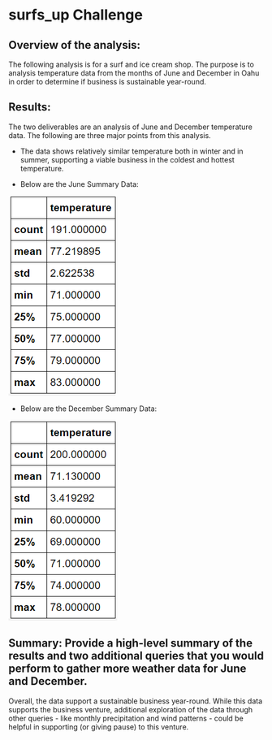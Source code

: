 # surfs_up Challenge

## Overview of the analysis:

The following analysis is for a surf and ice cream shop. The purpose is to analysis temperature data from the months of June and December in Oahu in order to determine if business is sustainable year-round.

## Results:

The two deliverables are an analysis of June and December temperature data. The following are three major points from this analysis.

- The data shows relatively similar temperature both in winter and in summer, supporting a viable business in the coldest and hottest temperature.

- Below are the June Summary Data:

 ![](Summary_June.PNG)


- Below are the December Summary Data:

 ![](Summary_December.PNG)

## Summary: Provide a high-level summary of the results and two additional queries that you would perform to gather more weather data for June and December.

Overall, the data support a sustainable business year-round. While this data supports the business venture, additional exploration of the data through other queries - like monthly precipitation and wind patterns - could be helpful in supporting (or giving pause) to this venture.
